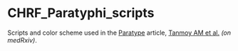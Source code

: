 # CHRF_Paratyphi_scripts
Scripts and color scheme used in the [Paratype](https://github.com/CHRF-Genomics/Paratype) article, [Tanmoy AM et al.](https://doi.org/10.1101/2021.11.13.21266165) _(on medRxiv)_.
